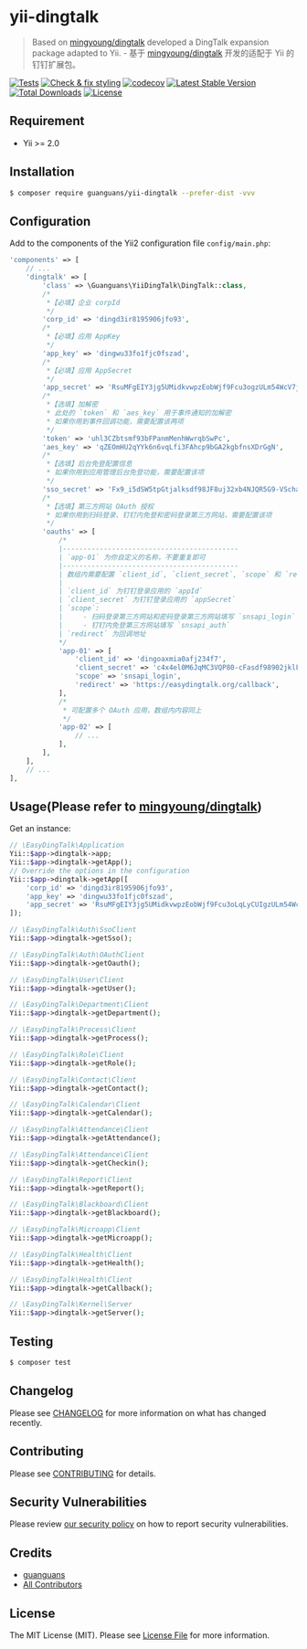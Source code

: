 # yii-dingtalk

> Based on [mingyoung/dingtalk](https://github.com/mingyoung/dingtalk) developed a DingTalk expansion package adapted to Yii. - 基于 [mingyoung/dingtalk](https://github.com/mingyoung/dingtalk) 开发的适配于 Yii 的钉钉扩展包。

[![Tests](https://github.com/guanguans/yii-dingtalk/workflows/Tests/badge.svg)](https://github.com/guanguans/yii-dingtalk/actions)
[![Check & fix styling](https://github.com/guanguans/yii-dingtalk/workflows/Check%20&%20fix%20styling/badge.svg)](https://github.com/guanguans/yii-dingtalk/actions)
[![codecov](https://codecov.io/gh/guanguans/yii-dingtalk/branch/main/graph/badge.svg?token=URGFAWS6S4)](https://codecov.io/gh/guanguans/yii-dingtalk)
[![Latest Stable Version](https://poser.pugx.org/guanguans/yii-dingtalk/v)](//packagist.org/packages/guanguans/yii-dingtalk)
[![Total Downloads](https://poser.pugx.org/guanguans/yii-dingtalk/downloads)](//packagist.org/packages/guanguans/yii-dingtalk)
[![License](https://poser.pugx.org/guanguans/yii-dingtalk/license)](//packagist.org/packages/guanguans/yii-dingtalk)

## Requirement

* Yii >= 2.0

## Installation

``` bash
$ composer require guanguans/yii-dingtalk --prefer-dist -vvv
```

## Configuration

Add to the components of the Yii2 configuration file `config/main.php`:

``` php
'components' => [
    // ...
    'dingtalk' => [
        'class' => \Guanguans\YiiDingTalk\DingTalk::class,
        /*
         *【必填】企业 corpId
         */
        'corp_id' => 'dingd3ir8195906jfo93',
        /*
         *【必填】应用 AppKey
         */
        'app_key' => 'dingwu33fo1fjc0fszad',
        /*
         *【必填】应用 AppSecret
         */
        'app_secret' => 'RsuMFgEIY3jg5UMidkvwpzEobWjf9Fcu3ogzULm54WcV7j9fi3fJlUshk',
        /*
         *【选填】加解密
         * 此处的 `token` 和 `aes_key` 用于事件通知的加解密
         * 如果你用到事件回调功能，需要配置该两项
         */
        'token' => 'uhl3CZbtsmf93bFPanmMenhWwrqbSwPc',
        'aes_key' => 'qZEOmHU2qYYk6n6vqLfi3FAhcp9bGA2kgbfnsXDrGgN',
        /*
         *【选填】后台免登配置信息
         * 如果你用到应用管理后台免登功能，需要配置该项
         */
        'sso_secret' => 'Fx9_i5dSW5tpGtjalksdf98JF8uj32xb4NJQR5G9-VSchasd98asfdMmLR',
        /*
         *【选填】第三方网站 OAuth 授权
         * 如果你用到扫码登录、钉钉内免登和密码登录第三方网站，需要配置该项
         */
        'oauths' => [
            /*
            |-------------------------------------------
            | `app-01` 为你自定义的名称，不要重复即可
            |-------------------------------------------
            | 数组内需要配置 `client_id`, `client_secret`, `scope` 和 `redirect` 四项
            |
            | `client_id` 为钉钉登录应用的 `appId`
            | `client_secret` 为钉钉登录应用的 `appSecret`
            | `scope`:
            |     - 扫码登录第三方网站和密码登录第三方网站填写 `snsapi_login`
            |     - 钉钉内免登第三方网站填写 `snsapi_auth`
            | `redirect` 为回调地址
            */
            'app-01' => [
                'client_id' => 'dingoaxmia0afj234f7',
                'client_secret' => 'c4x4el0M6JqMC3VQP80-cFasdf98902jklFSUVdAOIfasdo98a2',
                'scope' => 'snsapi_login',
                'redirect' => 'https://easydingtalk.org/callback',
            ],
            /*
             * 可配置多个 OAuth 应用，数组内内容同上
             */
            'app-02' => [
                // ...
            ],
        ],
    ],
    // ...
],
```

## Usage(Please refer to [mingyoung/dingtalk](https://github.com/mingyoung/dingtalk))

Get an instance:

``` php
// \EasyDingTalk\Application
Yii::$app->dingtalk->app;
Yii::$app->dingtalk->getApp();
// Override the options in the configuration
Yii::$app->dingtalk->getApp([
    'corp_id' => 'dingd3ir8195906jfo93',
    'app_key' => 'dingwu33fo1fjc0fszad',
    'app_secret' => 'RsuMFgEIY3jg5UMidkvwpzEobWjf9Fcu3oLqLyCUIgzULm54WcV7j9fi3fJlUshk',
]);

// \EasyDingTalk\Auth\SsoClient
Yii::$app->dingtalk->getSso();

// \EasyDingTalk\Auth\OAuthClient
Yii::$app->dingtalk->getOauth();

// \EasyDingTalk\User\Client
Yii::$app->dingtalk->getUser();

// \EasyDingTalk\Department\Client
Yii::$app->dingtalk->getDepartment();

// \EasyDingTalk\Process\Client
Yii::$app->dingtalk->getProcess();

// \EasyDingTalk\Role\Client
Yii::$app->dingtalk->getRole();

// \EasyDingTalk\Contact\Client
Yii::$app->dingtalk->getContact();

// \EasyDingTalk\Calendar\Client
Yii::$app->dingtalk->getCalendar();

// \EasyDingTalk\Attendance\Client
Yii::$app->dingtalk->getAttendance();

// \EasyDingTalk\Attendance\Client
Yii::$app->dingtalk->getCheckin();

// \EasyDingTalk\Report\Client
Yii::$app->dingtalk->getReport();

// \EasyDingTalk\Blackboard\Client
Yii::$app->dingtalk->getBlackboard();

// \EasyDingTalk\Microapp\Client
Yii::$app->dingtalk->getMicroapp();

// \EasyDingTalk\Health\Client
Yii::$app->dingtalk->getHealth();

// \EasyDingTalk\Health\Client
Yii::$app->dingtalk->getCallback();

// \EasyDingTalk\Kernel\Server
Yii::$app->dingtalk->getServer();
```

## Testing

``` bash
$ composer test
```

## Changelog

Please see [CHANGELOG](CHANGELOG.md) for more information on what has changed recently.

## Contributing

Please see [CONTRIBUTING](.github/CONTRIBUTING.md) for details.

## Security Vulnerabilities

Please review [our security policy](../../security/policy) on how to report security vulnerabilities.

## Credits

* [guanguans](https://github.com/guanguans)
* [All Contributors](../../contributors)

## License

The MIT License (MIT). Please see [License File](LICENSE) for more information.
